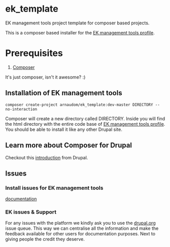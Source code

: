 # ek_template
EK management tools project template for composer based projects.

This is a composer based installer for the [EK management tools profile](https://www.drupal.org/project/ek).

# Prerequisites

1. [Composer](https://getcomposer.org/download/)

It's just composer, isn't it awesome? :)

## Installation of EK management tools

```
composer create-project arnaudom/ek_template:dev-master DIRECTORY --no-interaction
```

Composer will create a new directory called DIRECTORY. Inside you will find the html directory with the entire code base of [EK management tools profile](https://github.com/arnaudom/ek_profile). You should be able to install it like any other Drupal site. 

## Learn more about Composer for Drupal

Checkout this [introduction](https://www.drupal.org/docs/develop/using-composer/using-composer-to-install-drupal-and-manage-dependencies) from Drupal.

## Issues

### Install issues for EK management tools
[documentation](https://arrea-systems.com/sites/arrea-systems.com/files/manuals/admin_setup.pdf)

### EK issues & Support
For any issues with the platform we kindly ask you to use the [drupal.org](https://www.drupal.org/project/issues/2887559?categories=All) issue queue. This way we can centralise all the information and make the feedback available for other users for documentation purposes. Next to giving people the credit they deserve.
